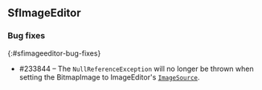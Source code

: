 ## SfImageEditor

### Bug fixes
{:#sfimageeditor-bug-fixes}

* \#233844 – The `NullReferenceException` will no longer be thrown when setting the BitmapImage to ImageEditor's [`ImageSource`](https://help.syncfusion.com/uwp/sfimageeditor/getting-started#using-bitmap-object).